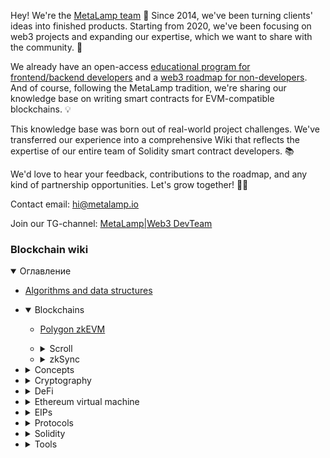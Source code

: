Hey! We're the [MetaLamp team](https://www.metalamp.io/) 👋 Since 2014, we've been turning clients' ideas into finished products. Starting from 2020, we've been focusing on web3 projects and expanding our expertise, which we want to share with the community. 🚀

We already have an open-access [educational program for frontend/backend developers](https://github.com/fullstack-development/developers-roadmap) and a [web3 roadmap for non-developers](https://github.com/fullstack-development/web3-roadmap). And of course, following the MetaLamp tradition, we're sharing our knowledge base on writing smart contracts for EVM-compatible blockchains. 💡

This knowledge base was born out of real-world project challenges. We've transferred our experience into a comprehensive Wiki that reflects the expertise of our entire team of Solidity smart contract developers. 📚

We'd love to hear your feedback, contributions to the roadmap, and any kind of partnership opportunities. Let's grow together! 🌱✨

Contact email: hi@metalamp.io

Join our TG-channel: [MetaLamp|Web3 DevTeam](https://t.me/metametalamp)

### Blockchain wiki

<details open>
  <summary>Оглавление</summary>

  - [Algorithms and data structures](./algorithms/README.md)
  - <details open>
      <summary>Blockchains</summary>

      - [Polygon zkEVM](./blockchains/zk-evm-polygon/zk-evm-polygon.md)
      - <details>
          <summary>Scroll</summary>

          - [Protocol overview](./blockchains/scroll/scroll.md)
          - [Development Environment](./blockchains/scroll/scroll-dev-environment.md)
        </details>
      - <details>
          <summary>zkSync</summary>

          - [Protocol overview](./blockchains/zksync/zksync.md)
          - [Protocol architect](./blockchains/zksync/zksync-architect.md)
          - [Era Virtual Machine (zkEVM)](./blockchains/zksync/zksync-era-vm.md)
          - [Native Account Abstraction vs EIP-4337](./blockchains/zksync/zksync-aa.md)
          - [Development Environment](./blockchains/zksync/zksync-dev-environment.md)
        </details>
    </details>
  - <details>
      <summary>Concepts</summary>

      - [Auctions](./concepts/auctions/README.md)
      - [Commitment scheme](./concepts/commitment-scheme/README.md)
      - <details>
          <summary>DAO</summary>

          - [Overview](./concepts/dao/README.md)
          - [OpenZeppelin governance](./concepts/dao/openzeppelin-governance/README.md)
        </details>
      - [Digital Signatures on ethereum](./concepts/digital-signature-on-ethereum/README.md)
      - [keccak256](./concepts/keccak256/README.md)
      - [Meta transactions](./concepts/meta-transactions/README.md)
      - [NFT staking](./concepts/nft-staking/README.md)
      - <details>
          <summary>Oracles</summary>

          - [Overview](./concepts/oracles/README.md)
          - [Uniswap TWAP vs oracle](./concepts/oracles/twap.md)
        </details>
      - <details>
          <summary>Upgradeable contracts</summary>

          - [Overview](./concepts/upgradeable-contracts/README.md)
          - [Contract migration](./concepts/upgradeable-contracts/method-1/README.md)
          - [Data separation](./concepts/upgradeable-contracts/method-2/README.md)
          - [Proxy pattern](./concepts/upgradeable-contracts/method-3/README.md)
          - [Strategy pattern](./concepts/upgradeable-contracts/method-4/README.md)
          - [Diamond pattern](./concepts/upgradeable-contracts/method-5/README.md)
        </details>
    </details>
  - <details>
      <summary>Cryptography</summary>

      - [Zero-knowledge-proof](./cryptography/zero-knowledge-proof/README.md)
    </details>
  - <details>
      <summary>DeFi</summary>

      - <details>
          <summary>DEX</summary>

          - [Overview](./DeFi/dex/README.md)
          - [AMM](./DeFi/dex/amm/README.md)
          - [Order book](./DeFi/dex/orderbook/README.md)
          - [Underwater rocks](./DeFi/dex/underwater-rocks/README.md)
          - [DEXes review](./DeFi/dex/dex-review/README.md)
        </details>
      - [DEX aggregators](./DeFi/dex-aggregators/README.md)
      - <details>
          <summary>Lending</summary>

          - [Overview](./DeFi/lending/README.md)
          - [Compound](./DeFi/lending/compound/README.md)
          - [Aave](./DeFi/lending/aave/README.md)
          - [Flash loans](./DeFi/lending/aave/flash-loans/README.md)
        </details>
      - [Margin trading](./DeFi/margin-trading/README.md)
      - [Stablecoin](./DeFi/stablecoin/README.md)
      - [Vesting](./DeFi/vesting/README.md)
    </details>
  - <details>
      <summary>Ethereum virtual machine</summary>

      - [Intro](./ethereum-virtual-machine/intro/README.md)
      - [EVM Opcodes](./ethereum-virtual-machine/evm-opcodes/README.md)
      - <details>
          <summary>Gas</summary>

          - [Gas price](./ethereum-virtual-machine/gas/gas-price/README.md)
          - [Gas used part 1: Overview](./ethereum-virtual-machine/gas/gas-used/gas-used-part-1.md)
          - [Gas used part 2: Storage gas calculation](./ethereum-virtual-machine/gas/gas-used/gas-used-part-2.md)
        </details>
    </details>
  - <details>
      <summary>EIPs</summary>

      - [EIP-140: REVERT instruction](./EIPs/erc-140/README.md)
      - [ERC-165: Standard Interface Detection](./EIPs/erc-165/README.md)
      - [ERC-1363: Payable Token(transferAndCall)](./EIPs/erc-1363/README.md)
      - [ERC-4337: Account Abstraction Using Alt Mempool](./EIPs/erc-4337/README.md)
      - [ERC-4626: Tokenized Vaults](./EIPs/erc-4626/README.md)
      - [ERC-6372: Contract clock](./EIPs/erc-6372/README.md)
    </details>
  - <details>
      <summary>Protocols</summary>

      - [Aave v2](./protocols/aave-v2/README.md)
      - [Compound v2](./protocols/compound-v2/README.md)
      - [Uma. Optimistic oracle](./protocols/uma/README.md)
    </details>
  - <details>
      <summary>Solidity</summary>

      - [ABI](./solidity/ABI/readme.md)
      - [Bitwise operators](./solidity/bitwise-operators/README.md)
      - [Event arguments indexing](./solidity/event-argument-indexing/README.md)
      - [Yul](./solidity/yul/README.md)
    </details>
  - <details>
      <summary>Tools</summary>

      - [Automation contracts](./tools/contract-automation/README.md)
      - [Brownie](./tools/brownie/README.md)
      - [Tenderly](./tools/tenderly/README.md)
      - [The graph](./tools/thegraph/README.md)
      - [Thirdweb](./tools/thirdweb/README.md)
    </details>
</details>


